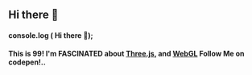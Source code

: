 ## Hi there 👋
#### console.log ( Hi there 👋);

<b> This is 99! I'm FASCINATED about [Three.js](https://threejs.org/), and [WebGL](https://webglsamples.org)
  Follow Me on codepen!..   
  
